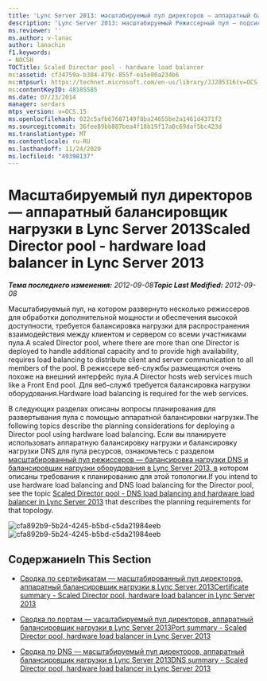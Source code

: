 ```yaml
---
title: 'Lync Server 2013: масштабируемый пул директоров — аппаратный балансировщик нагрузки'
description: 'Lync Server 2013: масштабируемый Режиссерный пул — подсистема балансировки нагрузки оборудования.'
ms.reviewer: ''
ms.author: v-lanac
author: lanachin
f1.keywords:
- NOCSH
TOCTitle: Scaled Director pool - hardware load balancer
ms:assetid: cf34759a-b384-479c-855f-ea5e80a234b6
ms:mtpsurl: https://technet.microsoft.com/en-us/library/JJ205316(v=OCS.15)
ms:contentKeyID: 48185585
ms.date: 07/23/2014
manager: serdars
mtps_version: v=OCS.15
ms.openlocfilehash: 022c5afb67687149f8ba24655be2a1461d4371f2
ms.sourcegitcommit: 36fee89bb887bea4f18b19f17a8c69daf5bc423d
ms.translationtype: MT
ms.contentlocale: ru-RU
ms.lasthandoff: 11/24/2020
ms.locfileid: "49398137"
---
```

# <a name="scaled-director-pool---hardware-load-balancer-in-lync-server-2013"></a><span data-ttu-id="abfb3-103">Масштабируемый пул директоров — аппаратный балансировщик нагрузки в Lync Server 2013</span><span class="sxs-lookup"><span data-stu-id="abfb3-103">Scaled Director pool - hardware load balancer in Lync Server 2013</span></span>

<div data-xmlns="http://www.w3.org/1999/xhtml">

<div class="topic" data-xmlns="http://www.w3.org/1999/xhtml" data-msxsl="urn:schemas-microsoft-com:xslt" data-cs="https://msdn.microsoft.com/">

<div data-asp="https://msdn2.microsoft.com/asp">



</div>

<div id="mainSection">

<div id="mainBody"><span data-ttu-id="abfb3-104">

<span> </span></span><span class="sxs-lookup"><span data-stu-id="abfb3-104">

<span> </span></span></span>

<span data-ttu-id="abfb3-105">_**Тема последнего изменения:** 2012-09-08_</span><span class="sxs-lookup"><span data-stu-id="abfb3-105">_**Topic Last Modified:** 2012-09-08_</span></span>

<span data-ttu-id="abfb3-106">Масштабируемый пул, на котором развернуто несколько режиссеров для обработки дополнительной мощности и обеспечения высокой доступности, требуется балансировка нагрузки для распространения взаимодействия между клиентом и сервером со всеми участниками пула.</span><span class="sxs-lookup"><span data-stu-id="abfb3-106">A scaled Director pool, where there are more than one Director is deployed to handle additional capacity and to provide high availability, requires load balancing to distribute client and server communication to all members of the pool.</span></span> <span data-ttu-id="abfb3-107">В режиссере веб-службы размещаются очень похоже на внешний интерфейс пула.</span><span class="sxs-lookup"><span data-stu-id="abfb3-107">A Director hosts web services much like a Front End pool.</span></span> <span data-ttu-id="abfb3-108">Для веб-служб требуется балансировка нагрузки оборудования.</span><span class="sxs-lookup"><span data-stu-id="abfb3-108">Hardware load balancing is required for the web services.</span></span>

<span data-ttu-id="abfb3-109">В следующих разделах описаны вопросы планирования для развертывания пула с помощью аппаратной балансировки нагрузки.</span><span class="sxs-lookup"><span data-stu-id="abfb3-109">The following topics describe the planning considerations for deploying a Director pool using hardware load balancing.</span></span> <span data-ttu-id="abfb3-110">Если вы планируете использовать аппаратную балансировку нагрузки и балансировку нагрузки DNS для пула ресурсов, ознакомьтесь с разделом [масштабированный пул режиссеров — балансировка нагрузки DNS и балансировщик нагрузки оборудования в Lync Server 2013, в](lync-server-2013-scaled-director-pool-dns-load-balancing-and-hardware-load-balancer.md) котором описаны требования к планированию для этой топологии.</span><span class="sxs-lookup"><span data-stu-id="abfb3-110">If you intend to use hardware load balancing and DNS load balancing for the Director pool, see the topic [Scaled Director pool - DNS load balancing and hardware load balancer in Lync Server 2013](lync-server-2013-scaled-director-pool-dns-load-balancing-and-hardware-load-balancer.md) that describes the planning requirements for that topology.</span></span>

<span data-ttu-id="abfb3-111">![cfa892b9-5b24-4245-b5bd-c5da21984eeb](images/JJ205316.cfa892b9-5b24-4245-b5bd-c5da21984eeb(OCS.15).jpg "cfa892b9-5b24-4245-b5bd-c5da21984eeb")</span><span class="sxs-lookup"><span data-stu-id="abfb3-111">![cfa892b9-5b24-4245-b5bd-c5da21984eeb](images/JJ205316.cfa892b9-5b24-4245-b5bd-c5da21984eeb(OCS.15).jpg "cfa892b9-5b24-4245-b5bd-c5da21984eeb")</span></span>

<div>

## <a name="in-this-section"></a><span data-ttu-id="abfb3-112">Содержание</span><span class="sxs-lookup"><span data-stu-id="abfb3-112">In This Section</span></span>

  - [<span data-ttu-id="abfb3-113">Сводка по сертификатам — масштабированный пул директоров, аппаратный балансировщик нагрузки в Lync Server 2013</span><span class="sxs-lookup"><span data-stu-id="abfb3-113">Certificate summary - Scaled Director pool, hardware load balancer in Lync Server 2013</span></span>](lync-server-2013-certificate-summary-scaled-director-pool-hardware-load-balancer.md)

  - [<span data-ttu-id="abfb3-114">Сводка по портам — vасштабируемый пул директоров, аппаратный балансировщик нагрузки в Lync Server 2013</span><span class="sxs-lookup"><span data-stu-id="abfb3-114">Port summary - Scaled Director pool, hardware load balancer in Lync Server 2013</span></span>](lync-server-2013-port-summary-scaled-director-pool-hardware-load-balancer.md)

  - [<span data-ttu-id="abfb3-115">Сводка по DNS — масштабируемый пул директоров, аппаратный балансировщик нагрузки в Lync Server 2013</span><span class="sxs-lookup"><span data-stu-id="abfb3-115">DNS summary - Scaled Director pool, hardware load balancer in Lync Server 2013</span></span>](lync-server-2013-dns-summary-scaled-director-pool-hardware-load-balancer.md)

<span data-ttu-id="abfb3-116"></div>

</div>

<span> </span>

</div>

</div>

</span><span class="sxs-lookup"><span data-stu-id="abfb3-116"></div>

</div>

<span> </span>

</div>

</div>

</span></span></div>

